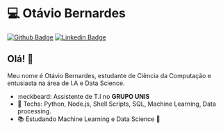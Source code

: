 # :computer: Otávio Bernardes

[![Github Badge](https://img.shields.io/badge/-Github-000?style=flat-square&logo=Github&logoColor=white&link=https://github.com/OtavioBernardes/OtavioBernardes)](https://github.com/OtavioBernardes/OtavioBernardes)
[![Linkedin Badge](https://img.shields.io/badge/-LinkedIn-blue?style=flat-square&logo=Linkedin&logoColor=white&link=http://www.linkedin.com/in/ot%C3%A1viobernardes/)](http://www.linkedin.com/in/ot%C3%A1viobernardes/)

## Olá! 👋

Meu nome é Otávio Bernardes, estudante de Ciência da Computação e entusiasta na área de I.A e Data Science.

- :neckbeard: Assistente de T.I no **GRUPO UNIS**
- :black_heart: Techs: Python, Node.js, Shell Scripts, SQL, Machine Learning, Data processing.
- :books: Estudando Machine Learning e Data Science :blue_heart:
